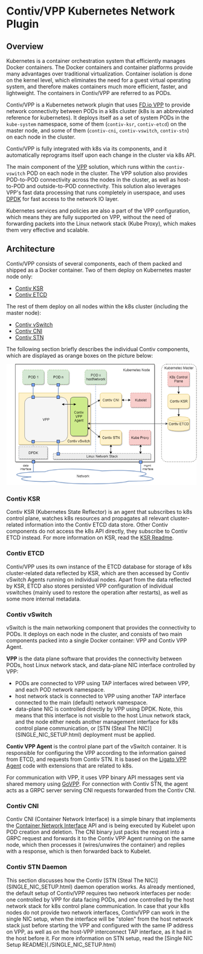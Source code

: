# Contiv/VPP Kubernetes Network Plugin


## Overview

Kubernetes is a container orchestration system that efficiently manages Docker containers. The Docker containers and container platforms provide many advantages over traditional virtualization. Container isolation is done on the kernel level, which eliminates the need for a guest virtual operating system, and therefore makes containers much more efficient, faster, and lightweight. The containers in Contiv/VPP are referred to as PODs.

Contiv/VPP is a Kubernetes network plugin that uses [FD.io VPP](https://fd.io/) 
to provide network connectivity between PODs in a k8s cluster (k8s is an abbreviated reference for kubernetes).
It deploys itself as a set of system PODs in the `kube-system` namespace,
some of them (`contiv-ksr`, `contiv-etcd`) on the master node, and some
of them (`contiv-cni`, `contiv-vswitch`, `contiv-stn`) on each node in the cluster. 

Contiv/VPP is fully integrated with k8s via its components,
and it automatically reprograms itself upon each change in the cluster
via k8s API.

The main component of the [VPP](https://fd.io/technology/#vpp) solution, which
runs within the `contiv-vswitch` POD on each node in the cluster. The VPP solution also provides 
POD-to-POD connectivity across the nodes in the cluster, as well as host-to-POD 
and outside-to-POD connectivity. This solution also leverages
VPP's fast data processing that runs completely in userspace, and uses 
[DPDK](https://dpdk.org/) for fast access to the network IO layer.

Kubernetes services and policies are also a part of the VPP configuration,
which means they are fully supported on VPP, without the need of forwarding 
packets into the Linux network stack (Kube Proxy), which makes them very 
effective and scalable.


## Architecture

Contiv/VPP consists of several components, each of them packed and shipped as
a Docker container. Two of them deploy on Kubernetes master node only:

 - [Contiv KSR](#contiv-ksr)
 - [Contiv ETCD](#contiv-etcd)

The rest of them deploy on all nodes within the k8s cluster (including the master node):

- [Contiv vSwitch](#contiv-vswitch)
- [Contiv CNI](#contiv-cni)
- [Contiv STN](#contiv-stn-daemon)


The following section briefly describes the individual Contiv components, which are displayed
as orange boxes on the picture below:

![Contiv/VPP Architecture](../../../_images/contiv-arch.png) 


### Contiv KSR
Contiv KSR (Kubernetes State Reflector) is an agent that subscribes to k8s control plane, watches k8s resources and 
propagates all relevant cluster-related information into the Contiv ETCD data store. 
Other Contiv components do not access the k8s API directly, they subscribe to
Contiv ETCD instead. For more information on KSR, read the 
[KSR Readme](https://github.com/contiv/vpp/blob/master/cmd/contiv-ksr/README.md).


### Contiv ETCD
Contiv/VPP uses its own instance of the ETCD database for storage of k8s cluster-related data
reflected by KSR, which are then accessed by Contiv vSwitch Agents running on
individual nodes. Apart from the data reflected by KSR, ETCD also stores persisted VPP
configuration of individual vswitches (mainly used to restore the operation after restarts), 
as well as some more internal metadata.


### Contiv vSwitch
vSwitch is the main networking component that provides the connectivity to PODs.
It deploys on each node in the cluster, and consists of two main components packed
into a single Docker container: VPP and Contiv VPP Agent.

**VPP** is the data plane software that provides the connectivity between PODs, host Linux
network stack, and data-plane NIC interface controlled by VPP:
 - PODs are connected to VPP using TAP interfaces wired between VPP, and each POD network namespace.
 - host network stack is connected to VPP using another TAP interface connected 
 to the main (default) network namespace.
 - data-plane NIC is controlled directly by VPP using DPDK. Note, this means that
 this interface is not visible to the host Linux network stack, and the node either needs another
 management interface for k8s control plane communication, or 
 \[STN (Steal The NIC)\](SINGLE_NIC_SETUP.html) deployment must be applied.

**Contiv VPP Agent** is the control plane part of the vSwitch container. It is responsible
for configuring the VPP according to the information gained from ETCD, and requests
from Contiv STN. It is based on the  [Ligato VPP Agent](https://github.com/ligato/vpp-agent) code with extensions that are related to k8s. 

For communication with VPP, it uses VPP binary API messages sent via shared memory using 
[GoVPP](https://wiki.fd.io/view/GoVPP).
For connection with Contiv STN, the agent acts as a GRPC server serving CNI requests 
forwarded from the Contiv CNI.

### Contiv CNI
Contiv CNI  (Container Network Interface) is a simple binary that implements the 
[Container Network Interface](https://github.com/containernetworking/cni) 
API and is being executed by Kubelet upon POD creation and deletion. The CNI binary
just packs the request into a GRPC request and forwards it to the Contiv VPP Agent
running on the same node, which then processes it (wires/unwires the container) 
and replies with a response, which is then forwarded back to Kubelet.


### Contiv STN Daemon
This section discusses how the Contiv \[STN (Steal The NIC)\](SINGLE_NIC_SETUP.html) daemon operation works. As already mentioned, the default setup of Contiv/VPP requires two network interfaces
per node: one controlled by VPP for data facing PODs, and one controlled by the host
network stack for k8s control plane communication. In case that your k8s nodes
do not provide two network interfaces, Contiv/VPP can work in the single NIC setup,
when the interface will be "stolen" from the host network stack just before starting
the VPP and configured with the same IP address on VPP, as well as 
on the host-VPP interconnect TAP interface, as it had in the host before it. 
For more information on STN setup, read the \[Single NIC Setup README\](./SINGLE_NIC_SETUP.html)
